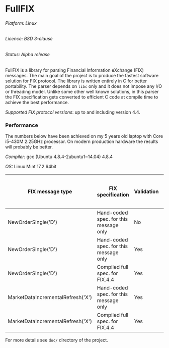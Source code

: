 # FullFIX

###### Platform: Linux

###### Licence: BSD 3-clause

###### Status: Alpha release

FullFIX is a library for parsing Financial Information eXchange (FIX) messages.
The main goal of the project is to produce the fastest software solution for FIX protocol.
The library is written entirely in C for better portability.
The parser depends on `libc` only and it does not impose any I/O or threading model.
Unlike some other well known solutions, in this parser the FIX specification
gets converted to efficient C code at compile time to achieve the best performance.

_Supported FIX protocol versions_: up to and including version 4.4.

### Performance

The numbers below have been achieved on my 5 years old laptop with Core i5-430M 2.25GHz processor.
On modern production hardware the results will probably be better.

_Compiler:_ gcc (Ubuntu 4.8.4-2ubuntu1~14.04) 4.8.4

_OS:_ Linux Mint 17.2 64bit

FIX message type                  | FIX specification                        | Validation | Average time to parse one message
----------------------------------|------------------------------------------|------------|----------------------------------
NewOrderSingle('D')               | Hand-coded spec. for this message only   | No         | 0.326 µs/msg
NewOrderSingle('D')               | Hand-coded spec. for this message only   | Yes        | 0.563 µs/msg
NewOrderSingle('D')               | Compiled full spec. for FIX.4.4          | Yes        | 0.735 µs/msg
MarketDataIncrementalRefresh('X') | Hand-coded spec. for this message only   | Yes        | 1.061 µs/msg
MarketDataIncrementalRefresh('X') | Compiled full spec. for FIX.4.4          | Yes        | 1.265 µs/msg

For more details see `doc/` directory of the project.
